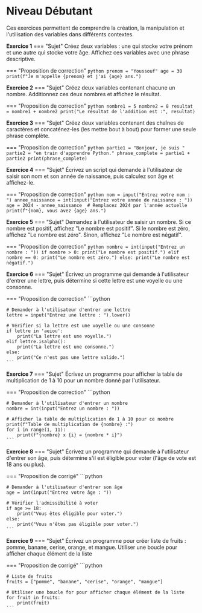 # Niveau Débutant

Ces exercices permettent de comprendre la création, la manipulation et l'utilisation des variables dans différents contextes.

**Exercice 1**
=== "Sujet"
    Créez deux variables : 
    une qui stocke votre prénom et une autre qui stocke votre âge. 
    Affichez ces variables avec une phrase descriptive.

=== "Proposition de correction"
    ```python
    prenom = "Youssouf"
    age = 30
    print(f"Je m'appelle {prenom} et j'ai {age} ans.")
    ```

**Exercice 2**
=== "Sujet"
    Créez deux variables contenant chacune un nombre. 
    Additionnez ces deux nombres et affichez le résultat.
    
=== "Proposition de correction"
    ```python
    nombre1 = 5
    nombre2 = 8
    resultat = nombre1 + nombre2
    print("Le résultat de l'addition est :", resultat)
    ```

**Exercice 3**
=== "Sujet"
    Créez deux variables contenant des chaînes de caractères et concaténez-les (les mettre bout à bout) pour former une seule phrase complète.
    
=== "Proposition de correction"
    ```python
    partie1 = "Bonjour, je suis "
    partie2 = "en train d'apprendre Python."
    phrase_complete = partie1 + partie2
    print(phrase_complete)
    ```

**Exercice 4**
=== "Sujet"
    Écrivez un script qui demande à l'utilisateur de saisir son nom et son année de naissance, puis calculez son âge et affichez-le.
    
=== "Proposition de correction"
    ```python
    nom = input("Entrez votre nom : ")
    annee_naissance = int(input("Entrez votre année de naissance : "))
    age = 2024 - annee_naissance  # Remplacez 2024 par l'année actuelle
    print(f"{nom}, vous avez {age} ans.")
    ```

**Exercice 5**
=== "Sujet"
    Demandez à l'utilisateur de saisir un nombre. Si ce nombre est positif, affichez "Le nombre est positif". 
    Si le nombre est zéro, affichez "Le nombre est zéro". Sinon, affichez "Le nombre est négatif".
    
=== "Proposition de correction"
    ```python
    nombre = int(input("Entrez un nombre : "))
    if nombre > 0:
        print("Le nombre est positif.")
    elif nombre == 0:
        print("Le nombre est zéro.")
    else:
        print("Le nombre est négatif.")
    ```

**Exercice 6**
=== "Sujet"
    Écrivez un programme qui demande à l'utilisateur d'entrer une lettre, puis détermine si cette lettre est une voyelle ou une consonne.
    
=== "Proposition de correction"
    ```python
    
    # Demander à l'utilisateur d'entrer une lettre
    lettre = input("Entrez une lettre : ").lower()

    # Vérifier si la lettre est une voyelle ou une consonne
    if lettre in 'aeiou':
        print("La lettre est une voyelle.")
    elif lettre.isalpha():
        print("La lettre est une consonne.")
    else:
        print("Ce n'est pas une lettre valide.")
    ```

**Exercice 7**
=== "Sujet"
    Écrivez un programme pour afficher la table de multiplication de 1 à 10 pour un nombre donné par l'utilisateur.
    
=== "Proposition de correction"
    ```python
    
    # Demander à l'utilisateur d'entrer un nombre
    nombre = int(input("Entrez un nombre : "))

    # Afficher la table de multiplication de 1 à 10 pour ce nombre
    print(f"Table de multiplication de {nombre} :")
    for i in range(1, 11):
        print(f"{nombre} x {i} = {nombre * i}")
    ```

**Exercice 8**
=== "Sujet"
    Écrivez un programme qui demande à l'utilisateur d'entrer son âge, puis détermine s'il est éligible pour voter (l'âge de vote est 18 ans ou plus).
    
=== "Proposition de corrigé"
    ```python

    # Demander à l'utilisateur d'entrer son âge
    age = int(input("Entrez votre âge : "))

    # Vérifier l'admissibilité à voter
    if age >= 18:
        print("Vous êtes éligible pour voter.")
    else:
        print("Vous n'êtes pas éligible pour voter.")
    ```

**Exercice 9**
=== "Sujet"
    Écrivez un programme pour créer liste de fruits : pomme, banane, cerise, orange, et mangue. Utiliser une boucle pour afficher chaque élément de la liste
    
=== "Proposition de corrigé"
    ```python

    # Liste de fruits
    fruits = ["pomme", "banane", "cerise", "orange", "mangue"]

    # Utiliser une boucle for pour afficher chaque élément de la liste
    for fruit in fruits:
        print(fruit)
    ```
